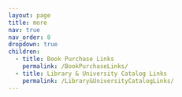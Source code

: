 ```yaml
---
layout: page
title: more
nav: true
nav_order: 8
dropdown: true
children:
  - title: Book Purchase Links
    permalink: /BookPurchaseLinks/
  - title: Library & University Catalog Links
    permalink: /Library&UniversityCatalogLinks/
---
```

